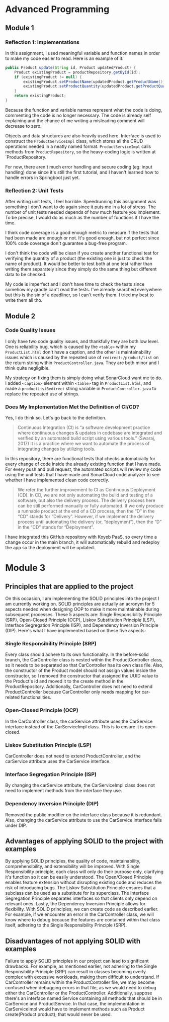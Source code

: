 # Advanced Programming

## Module 1

### Reflection 1: Implementations
In this assignment, I used meaningful variable and function names in order to make my code easier to read. Here is an example of it:
```java
public Product update(String id, Product updatedProduct) {
    Product existingProduct = productRepository.getById(id);
    if (existingProduct != null) {
        existingProduct.setProductName(updatedProduct.getProductName());
        existingProduct.setProductQuantity(updatedProduct.getProductQuantity());
    }
    return existingProduct;
}
```

Because the function and variable names represent what the code is doing, commenting the code is no longer necessary. The code is already self explaining and the chance of me writing a misleading comment will decrease to zero.

Objects and data structures are also heavily used here. Interface is used to construct the `ProductServiceImpl` class, which stores all the CRUD operations needed in a neatly named format. `ProductServiceImpl` calls methods from `ProductRepository`, so the heavy-coding logic is written at `ProductRepository.

For now, there aren't much error handling and secure coding (eg: input handling) done since it's still the first tutorial, and I haven't learned how to handle errors in Springboot just yet.

### Reflection 2: Unit Tests
After writing unit tests, I feel horrible. Speedrunning this assignment was something I don't want to do again since it puts me in a lot of stress. The number of unit tests needed depends of how much feature you implement. To be precise, I would do as much as the number of functions if I have the time.

I think code coverage is a good enough metric to measure if the tests that had been made are enough or not. It's good enough, but not perfect since 100% code coverage don't guarantee a bug-free program.

I don't think the code will be clean if you create another functional test for verifying the quantity of a product (the existing one is just to check the name of product). It would be better to test both at one test rather than writing them separately since they simply do the same thing but different data to be checked.

My code is imperfect and I don't have time to check the tests since somehow my gradle can't read the tests. I've already searched everywhere but this is the sin of a deadliner, so I can't verify them. I tried my best to write them all tho.

## Module 2

### Code Quality Issues
I only have two code quality issues, and thankfully they are both low level. One is reliability bug, which is caused by the `<table>` within my `ProductList.html` don't have a caption, and the other is maintainability issues which is caused by the repeated use of `redirect:/product/list` on the return string within `ProductController.java`. They are both minor and I think quite negligible.

My strategy on fixing them is simply doing what SonarCloud want me to do. I added `<caption>` element within `<table>` tag in `ProductList.html`, and made a `productListRedirect` string variable in `ProductController.java` to replace the repeated use of strings.

### Does My Implementation Met the Definition of CI/CD?
Yes, I do think so. Let's go back to the definition.

> Continuous Integration (CI) is “a software development practice where continuous changes & updates in codebase are integrated and verified by an automated build script using various tools.” (Swaraj, 2017) It is a practice where we want to automate the process of integrating changes by utilizing tools.

In this repository, there are functional tests that checks automatically for every change of code inside the already existing function that I have made. For every push and pull request, the automated scripts will review my code using the unit tests that I have made and SonarCloud code analyzer to see whether I have implemented clean code correctly.

> We refer the further improvement to CI as Continuous Deployment (CD). In CD, we are not only automating the build and testing of a software, but also the delivery process. The delivery process here can be still performed manually or fully automated. If we only produce a runnable product at the end of a CD process, then the “D” in the “CD" stands for “Delivery”. However, if we implement the delivery process until automating the delivery (or, “deployment”), then the “D” in the “CD” stands for “Deployment”.

I have integrated this GitHub repository with Koyeb PaaS, so every time a change occur in the main branch, it will automatically rebuild and redeploy the app so the deployment will be updated.

# Module 3
## Principles that are applied to the project
On this occasion, I am implementing the SOLID principles into the project I am currently working on. SOLID principles are actually an acronym for 5 aspects needed when designing OOP to make it more maintainable during subsequent processes. These 5 aspects are: Single Responsibility Principle (SRP), Open-Closed Principle (OCP), Liskov Substitution Principle (LSP), Interface Segregation Principle (ISP), and Dependency Inversion Principle (DIP). Here's what I have implemented based on these five aspects:

### Single Responsibility Principle (SRP)
Every class should adhere to its own functionality. In the before-solid branch, the CarController class is nested within the ProductController class, so it needs to be separated so that CarController has its own class file. Also, the constructor of the Product model should not assign values inside the constructor, so I removed the constructor that assigned the UUID value to the Product's id and moved it to the create method in the ProductRepository. Additionally, CarController does not need to extend ProductController because CarController only needs mapping for car-related functionalities.

### Open-Closed Principle (OCP)
In the CarController class, the carService attribute uses the CarService interface instead of the CarServiceImpl class. This is to ensure it is open-closed.

### Liskov Substitution Principle (LSP)
CarController does not need to extend ProductController, and the carService attribute uses the CarService interface.

### Interface Segregation Principle (ISP)
By changing the carService attribute, the CarServiceImpl class does not need to implement methods from the interface they use.

### Dependency Inversion Principle (DIP)
Removed the public modifier on the interface class because it is redundant. Also, changing the carService attribute to use the CarService interface falls under DIP.


## Advantages of applying SOLID to the project with examples
By applying SOLID principles, the quality of code, maintainability, comprehensibility, and extensibility will be improved. With Single Responsibility principle, each class will only do their purpose only, clarifying it's function so it can be easily understood. The Open/Closed Principle enables feature extension without disrupting existing code and reduces the risk of introducing bugs. The Liskov Substitution Principle ensures that a subclass can be used as a substitute for its superclass. The Interface Segregation Principle separates interfaces so that clients only depend on relevant ones. Lastly, the Dependency Inversion Principle allows for flexibility. With SOLID principles, we can create code as described earlier. For example, if we encounter an error in the CarController class, we will know where to debug because the features are contained within that class itself, adhering to the Single Responsibility Principle (SRP).

## Disadvantages of not applying SOLID with examples
Failure to apply SOLID principles in our project can lead to significant drawbacks. For example, as mentioned earlier, not adhering to the Single Responsibility Principle (SRP) can result in classes becoming overly complex with excessive workloads, making them difficult to understand. If CarController remains within the ProductController file, we may become confused when debugging errors in that file, as we would need to debug either the CarController or the ProductController. Additionally, suppose there's an interface named Service containing all methods that should be in CarService and ProductService. In that case, the implementation in CarServiceImpl would have to implement methods such as Product create(Product product); that would never be used.